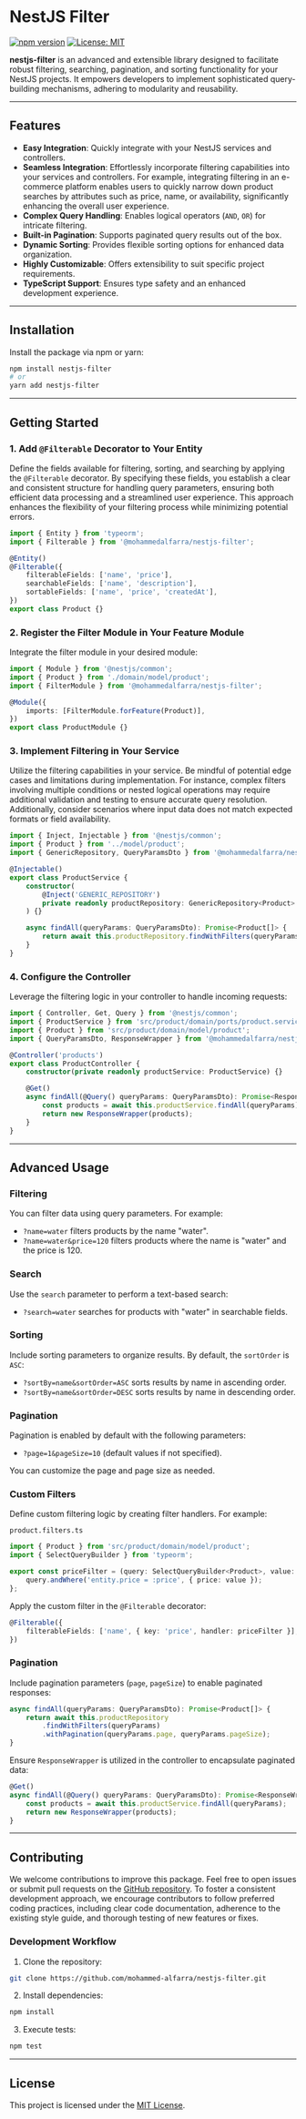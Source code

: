 # NestJS Filter

[![npm version](https://badge.fury.io/js/nestjs-filter.svg)](https://badge.fury.io/js/nestjs-filter) [![License: MIT](https://img.shields.io/badge/License-MIT-yellow.svg)](https://opensource.org/licenses/MIT)

**nestjs-filter** is an advanced and extensible library designed to facilitate robust filtering, searching, pagination, and sorting functionality for your NestJS projects. It empowers developers to implement sophisticated query-building mechanisms, adhering to modularity and reusability.

---

## Features

- **Easy Integration**: Quickly integrate with your NestJS services and controllers.
- **Seamless Integration**: Effortlessly incorporate filtering capabilities into your services and controllers. For example, integrating filtering in an e-commerce platform enables users to quickly narrow down product searches by attributes such as price, name, or availability, significantly enhancing the overall user experience.
- **Complex Query Handling**: Enables logical operators (`AND`, `OR`) for intricate filtering.
- **Built-in Pagination**: Supports paginated query results out of the box.
- **Dynamic Sorting**: Provides flexible sorting options for enhanced data organization.
- **Highly Customizable**: Offers extensibility to suit specific project requirements.
- **TypeScript Support**: Ensures type safety and an enhanced development experience.

---

## Installation

Install the package via npm or yarn:

```bash
npm install nestjs-filter
# or
yarn add nestjs-filter
```

---

## Getting Started

### 1. Add `@Filterable` Decorator to Your Entity

Define the fields available for filtering, sorting, and searching by applying the `@Filterable` decorator. By specifying these fields, you establish a clear and consistent structure for handling query parameters, ensuring both efficient data processing and a streamlined user experience. This approach enhances the flexibility of your filtering process while minimizing potential errors.

```typescript
import { Entity } from 'typeorm';
import { Filterable } from '@mohammedalfarra/nestjs-filter';

@Entity()
@Filterable({
    filterableFields: ['name', 'price'],
    searchableFields: ['name', 'description'],
    sortableFields: ['name', 'price', 'createdAt'],
})
export class Product {}
```

### 2. Register the Filter Module in Your Feature Module

Integrate the filter module in your desired module:

```typescript
import { Module } from '@nestjs/common';
import { Product } from './domain/model/product';
import { FilterModule } from '@mohammedalfarra/nestjs-filter';

@Module({
    imports: [FilterModule.forFeature(Product)],
})
export class ProductModule {}
```

### 3. Implement Filtering in Your Service

Utilize the filtering capabilities in your service. Be mindful of potential edge cases and limitations during implementation. For instance, complex filters involving multiple conditions or nested logical operations may require additional validation and testing to ensure accurate query resolution. Additionally, consider scenarios where input data does not match expected formats or field availability.

```typescript
import { Inject, Injectable } from '@nestjs/common';
import { Product } from '../model/product';
import { GenericRepository, QueryParamsDto } from '@mohammedalfarra/nestjs-filter';

@Injectable()
export class ProductService {
    constructor(
        @Inject('GENERIC_REPOSITORY')
        private readonly productRepository: GenericRepository<Product>
    ) {}

    async findAll(queryParams: QueryParamsDto): Promise<Product[]> {
        return await this.productRepository.findWithFilters(queryParams).get();
    }
}
```

### 4. Configure the Controller

Leverage the filtering logic in your controller to handle incoming requests:

```typescript
import { Controller, Get, Query } from '@nestjs/common';
import { ProductService } from 'src/product/domain/ports/product.service';
import { Product } from 'src/product/domain/model/product';
import { QueryParamsDto, ResponseWrapper } from '@mohammedalfarra/nestjs-filter';

@Controller('products')
export class ProductController {
    constructor(private readonly productService: ProductService) {}

    @Get()
    async findAll(@Query() queryParams: QueryParamsDto): Promise<ResponseWrapper<Product[]>> {
        const products = await this.productService.findAll(queryParams);
        return new ResponseWrapper(products);
    }
}
```

---

## Advanced Usage

### Filtering

You can filter data using query parameters. For example:

- `?name=water` filters products by the name "water".
- `?name=water&price=120` filters products where the name is "water" and the price is 120.

### Search

Use the `search` parameter to perform a text-based search:

- `?search=water` searches for products with "water" in searchable fields.

### Sorting

Include sorting parameters to organize results. By default, the `sortOrder` is `ASC`:

- `?sortBy=name&sortOrder=ASC` sorts results by name in ascending order.
- `?sortBy=name&sortOrder=DESC` sorts results by name in descending order.

### Pagination

Pagination is enabled by default with the following parameters:

- `?page=1&pageSize=10` (default values if not specified).

You can customize the page and page size as needed.

### Custom Filters

Define custom filtering logic by creating filter handlers. For example:

`product.filters.ts`
```typescript
import { Product } from 'src/product/domain/model/product';
import { SelectQueryBuilder } from 'typeorm';

export const priceFilter = (query: SelectQueryBuilder<Product>, value: number) => {
    query.andWhere('entity.price = :price', { price: value });
};
```

Apply the custom filter in the `@Filterable` decorator:

```typescript
@Filterable({
    filterableFields: ['name', { key: 'price', handler: priceFilter }],
})
```

### Pagination

Include pagination parameters (`page`, `pageSize`) to enable paginated responses:

```typescript
async findAll(queryParams: QueryParamsDto): Promise<Product[]> {
    return await this.productRepository
        .findWithFilters(queryParams)
        .withPagination(queryParams.page, queryParams.pageSize);
}
```

Ensure `ResponseWrapper` is utilized in the controller to encapsulate paginated data:

```typescript
@Get()
async findAll(@Query() queryParams: QueryParamsDto): Promise<ResponseWrapper<Product[]>> {
    const products = await this.productService.findAll(queryParams);
    return new ResponseWrapper(products);
}
```

---

## Contributing

We welcome contributions to improve this package. Feel free to open issues or submit pull requests on the [GitHub repository](https://github.com/mohammed-alfarra/nestjs-filter). To foster a consistent development approach, we encourage contributors to follow preferred coding practices, including clear code documentation, adherence to the existing style guide, and thorough testing of new features or fixes.

### Development Workflow

1. Clone the repository:

```bash
git clone https://github.com/mohammed-alfarra/nestjs-filter.git
```

2. Install dependencies:

```bash
npm install
```

3. Execute tests:

```bash
npm test
```

---

## License

This project is licensed under the [MIT License](https://opensource.org/licenses/MIT).

